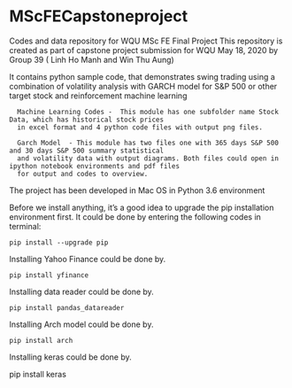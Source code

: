 # MScFECapstoneproject
Codes and data repository for WQU  MSc FE Final Project
This repository is created as part of capstone project submission for WQU May 18, 2020 by Group 39 ( Linh Ho Manh and Win Thu Aung)

It contains python sample code, that demonstrates swing trading using a combination of volatility analysis with GARCH model for S&P 500 or other target stock and reinforcement machine learning
                                                            
      Machine Learning Codes -  This module has one subfolder name Stock Data, which has historical stock prices 
      in excel format and 4 python code files with output png files.
      
      Garch Model  - This module has two files one with 365 days S&P 500 and 30 days S&P 500 summary statistical
      and volatility data with output diagrams. Both files could open in ipython notebook environments and pdf files
      for output and codes to overview.
      
The project has been developed in Mac OS in Python 3.6 environment

Before we install anything, it’s a good idea to upgrade the pip installation environment first. It could be done by entering the following codes in terminal:

    pip install --upgrade pip
    
Installing Yahoo Finance could be done by.

    pip install yfinance
    
Installing data reader could be done by.

    pip install pandas_datareader
    
Installing Arch model could be done by.

    pip install arch
    
Installing keras could be done by.

   pip install keras
        
